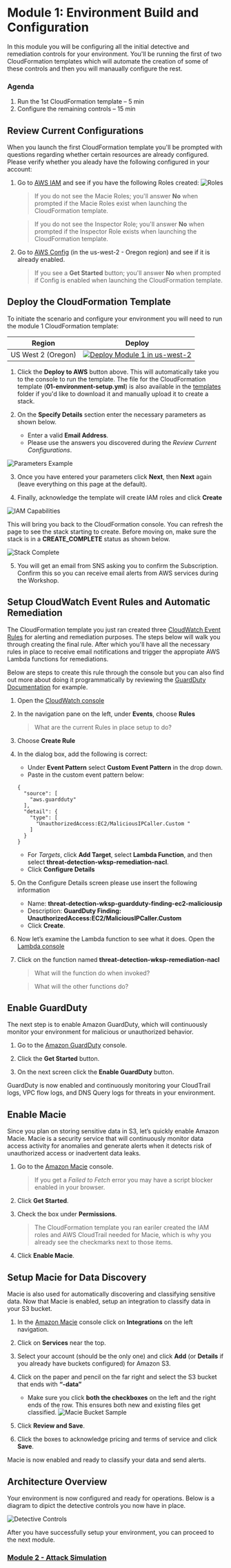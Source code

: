 # Module 1: Environment Build and Configuration

In this module you will be configuring all the initial detective and remediation controls for your environment.  You'll be running the first of two CloudFormation templates which will automate the creation of some of these controls and then you will manaually configure the rest.

### Agenda

1.	Run the 1st CloudFormation template – 5 min
2.	Configure the remaining controls – 15 min

## Review Current Configurations

When you launch the first CloudFormation template you'll be prompted with questions regarding whether certain resources are already configured.  Please verify whether you aleady have the following configured in your account:

1.	Go to [AWS IAM](https://console.aws.amazon.com/iam/home?region=us-west-2#/roles) and see if you have the following Roles created:
	![Roles](../images/01-current-roles.png)
  	
  	> If you do not see the Macie Roles; you'll answer **No** when prompted if the Macie Roles exist when launching the CloudFormation template.

  	> If you do not see the Inspector Role; you'll answer **No** when prompted if the Inspector Role exists when launching the CloudFormation template.

2.	Go to <a href="https://us-west-2.console.aws.amazon.com/config/home?region=us-west-2" target="_blank">AWS Config</a> (in the us-west-2 - Oregon region) and see if it is already enabled.
  
  	> If you see a **Get Started** button; you'll answer **No** when prompted if Config is enabled when launching the CloudFormation template.

## Deploy the CloudFormation Template

To initiate the scenario and configure your environment you will need to run the module 1 CloudFormation template: 

Region| Deploy
------|-----
US West 2 (Oregon) | [![Deploy Module 1 in us-west-2](../images/deploy-to-aws.png)](https://console.aws.amazon.com/cloudformation/home?region=us-west-2#/stacks/new?stackName=ThreatDetectionWksp-Env-Setup&templateURL=https://s3-us-west-2.amazonaws.com/sa-security-specialist-workshops-us-west-2/01-environment-setup.yml)

1. Click the **Deploy to AWS** button above.  This will automatically take you to the console to run the template.  The file for the CloudFormation template (**01-environment-setup.yml**) is also available in the [templates](../templates/) folder if you'd like to download it and manually upload it to create a stack.

2. On the **Specify Details** section enter the necessary parameters as shown below. 
	* Enter a valid **Email Address**.
	* Please use the answers you discovered during the *Review Current Configurations*.

![Parameters Example](../images/01-specify-details.png)

3. Once you have entered your parameters click **Next**, then **Next** again \(leave everything on this page at the default\).

4. Finally, acknowledge the template will create IAM roles and click **Create**

![IAM Capabilities](../images/iam-capabilities.png)

This will bring you back to the CloudFormation console. You can refresh the page to see the stack starting to create. Before moving on, make sure the stack is in a **CREATE_COMPLETE** status as shown below.

![Stack Complete](../images/01-stack-complete.png)

5.	You will get an email from SNS asking you to confirm the Subscription. Confirm this so you can receive email alerts from AWS services during the Workshop.

## Setup CloudWatch Event Rules and Automatic Remediation

The CloudFormation template you just ran created three [CloudWatch Event Rules](https://docs.aws.amazon.com/AmazonCloudWatch/latest/events/WhatIsCloudWatchEvents.html) for alerting and remediation purposes. The steps below will walk you through creating the final rule.  After which you'll have all the necessary rules in place to receive email notifications and trigger the appropiate AWS Lambda functions for remediations.

Below are steps to create this rule through the console but you can also find out more about doing it programmatically by reviewing the [GuardDuty Documentation](http://docs.aws.amazon.com/guardduty/latest/ug/guardduty_findings_cloudwatch.html) for example.

1.	Open the [CloudWatch console](https://us-west-2.console.aws.amazon.com/cloudwatch/home?region=us-west-2)
2.	In the navigation pane on the left, under **Events**, choose **Rules**

	> What are the current Rules in place setup to do?
3.	Choose **Create Rule**
4.	In the dialog box, add the following is correct: 
	* Under **Event Pattern** select **Custom Event Pattern** in the drop down.
	* Paste in the custom event pattern below:
	```
	{
	  "source": [
		"aws.guardduty"
	  ],
	  "detail": {
		"type": [
		  "UnauthorizedAccess:EC2/MaliciousIPCaller.Custom "
		]
	  }
	}
	```
	* For *Targets*, click **Add Target**, select **Lambda Function**, and then select **threat-detection-wksp-remediation-nacl**.
	* Click **Configure Details**
5.	On the Configure Details screen please use insert the following information
    * Name: **threat-detection-wksp-guardduty-finding-ec2-maliciousip**
    * Description: **GuardDuty Finding: UnauthorizedAccess:EC2/MaliciousIPCaller.Custom**
    * Click **Create**.
6.	Now let’s examine the Lambda function to see what it does.  Open the [Lambda console](https://us-west-2.console.aws.amazon.com/lambda/home?region=us-west-2)
7.	Click on the function named **threat-detection-wksp-remediation-nacl**

	> What will the function do when invoked?

	> What will the other functions do?

## Enable GuardDuty

The next step is to enable Amazon GuardDuty, which will continuously monitor your environment for malicious or unauthorized behavior.

1.	Go to the [Amazon GuardDuty](https://us-west-2.console.aws.amazon.com/guardduty/home?region=us-west-2) console.

2.	Click the **Get Started** button.

3.	On the next screen click the **Enable GuardDuty** button.

GuardDuty is now enabled and continuously monitoring your CloudTrail logs, VPC flow logs, and DNS Query logs for threats in your environment.

## Enable Macie

Since you plan on storing sensitive data in S3, let’s quickly enable Amazon Macie.  Macie is a security service that will continuously monitor data access activity for anomalies and generate alerts when it detects risk of unauthorized access or inadvertent data leaks.

1.	Go to the [Amazon Macie](https://us-west-2.redirection.macie.aws.amazon.com/) console.

	> If you get a *Failed to Fetch* error you may have a script blocker enabled in your browser.

2.	Click **Get Started**.
3.	Check the box under **Permissions**.
	
	> The CloudFormation template you ran eariler created the IAM roles and AWS CloudTrail needed for Macie, which is why you already see the checkmarks next to those items. 

4.	Click **Enable Macie**.

## Setup Macie for Data Discovery

Macie is also used for automatically discovering and classifying sensitive data.  Now that Macie is enabled, setup an integration to classify data in your S3 bucket.

1.	In the [Amazon Macie](https://us-west-2.redirection.macie.aws.amazon.com/) console click on **Integrations** on the left navigation.

2.	Click on **Services** near the top.

3.	Select your account (should be the only one) and click **Add** (or **Details** if you already have buckets configured) for Amazon S3.

4.	Click on the paper and pencil on the far right and select the S3 bucket that ends with **“-data”**
	* Make sure you click **both the checkboxes** on the left and the right ends of the row. This ensures both new and existing files get classified.
	![Macie Bucket Sample](../images/01-macie-bucket-selection.png)

5.	Click **Review and Save**.

6.	Click the boxes to acknowledge pricing and terms of service and click **Save**.

Macie is now enabled and ready to classify your data and send alerts.

## Architecture Overview

Your environment is now configured and ready for operations.  Below is a diagram to dipict the detective controls you now have in place.

![Detective Controls](../images/01-diagram-module1.png)

After you have successfully setup your environment, you can proceed to the next module.

### **[Module 2 - Attack Simulation](../docs/02-attack-simulation.md)**
